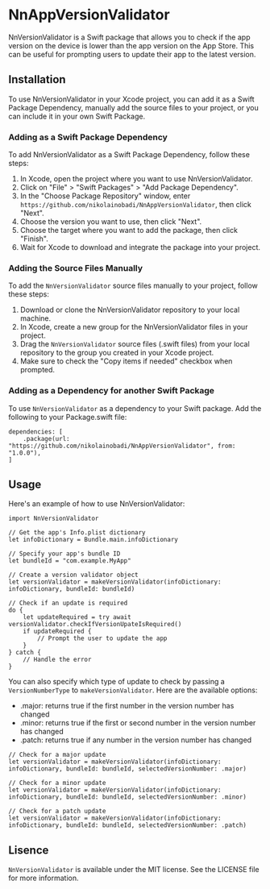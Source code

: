 # NnAppVersionValidator
NnVersionValidator is a Swift package that allows you to check if the app version on the device is lower than the app version on the App Store. This can be useful for prompting users to update their app to the latest version.

## Installation
To use NnVersionValidator in your Xcode project, you can add it as a Swift Package Dependency, manually add the source files to your project, or you can include it in your own Swift Package.

### Adding as a Swift Package Dependency
To add NnVersionValidator as a Swift Package Dependency, follow these steps:

1. In Xcode, open the project where you want to use NnVersionValidator.
2. Click on "File" > "Swift Packages" > "Add Package Dependency".
3. In the "Choose Package Repository" window, enter `https://github.com/nikolainobadi/NnAppVersionValidator`, then click "Next".
4. Choose the version you want to use, then click "Next".
5. Choose the target where you want to add the package, then click "Finish".
6. Wait for Xcode to download and integrate the package into your project.

### Adding the Source Files Manually
To add the `NnVersionValidator` source files manually to your project, follow these steps:

1. Download or clone the NnVersionValidator repository to your local machine.
2. In Xcode, create a new group for the NnVersionValidator files in your project.
3. Drag the `NnVersionValidator` source files (.swift files) from your local repository to the group you created in your Xcode project.
4. Make sure to check the "Copy items if needed" checkbox when prompted.

### Adding as a Dependency for another Swift Package
To use `NnVersionValidator` as a dependency to your Swift package. Add the following to your Package.swift file:

```
dependencies: [
    .package(url: "https://github.com/nikolainobadi/NnAppVersionValidator", from: "1.0.0"),
]
```
## Usage
Here's an example of how to use NnVersionValidator:

```
import NnVersionValidator

// Get the app's Info.plist dictionary
let infoDictionary = Bundle.main.infoDictionary

// Specify your app's bundle ID
let bundleId = "com.example.MyApp"

// Create a version validator object
let versionValidator = makeVersionValidator(infoDictionary: infoDictionary, bundleId: bundleId)

// Check if an update is required
do {
    let updateRequired = try await versionValidator.checkIfVersionUpateIsRequired()
    if updateRequired {
        // Prompt the user to update the app
    }
} catch {
    // Handle the error
}

```

You can also specify which type of update to check by passing a `VersionNumberType` to `makeVersionValidator`. Here are the available options:

- .major: returns true if the first number in the version number has changed
- .minor: returns true if the first or second number in the version number has changed
- .patch: returns true if any number in the version number has changed

```
// Check for a major update
let versionValidator = makeVersionValidator(infoDictionary: infoDictionary, bundleId: bundleId, selectedVersionNumber: .major)

// Check for a minor update
let versionValidator = makeVersionValidator(infoDictionary: infoDictionary, bundleId: bundleId, selectedVersionNumber: .minor)

// Check for a patch update
let versionValidator = makeVersionValidator(infoDictionary: infoDictionary, bundleId: bundleId, selectedVersionNumber: .patch)

```

## Lisence
`NnVersionValidator` is available under the MIT license. See the LICENSE file for more information.
